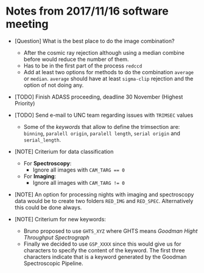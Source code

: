 # Notes from 2017/11/16 software meeting

- [Question] What is the best place to do the image combination?
    - After the cosmic ray rejection although using a median combine before 
    would reduce the number of them.
    - Has to be in the first part of the process `redccd`
    - Add at least two options for methods to do the combination `average` or
    `median`. `average` should have at least `sigma-clip` rejection and the
    option of not doing any.
    
- [TODO] Finish ADASS proceeding, deadline 30 November (Highest Priority)

- [TODO] Send e-mail to UNC team regarding issues with `TRIMSEC` values
    - Some of the _keywords_ that allow to define the trimsection are:
        `binning`, `paralell origin`, `paralell length`, `serial origin` and
        `serial_length`.
        
- [NOTE] Criterium for data classification
    - For **Spectroscopy**:
        - Ignore all images with `CAM_TARG == 0`
    - For **Imaging**:
        - Ignore all images with `CAM_TARG != 0`
        
- [NOTE] An option for processing nights with imaging and spectroscopy data would
    be to create two folders `RED_IMG` and `RED_SPEC`. Alternatively this could
    be done always.
    
- [NOTE] Criterium for new keywords:
    - Bruno proposed to use `GHTS_XYZ` where GHTS means _Goodman Hight
    Throughput Spectrograph_
    - Finally we decided to use `GSP_XXXX` since this would give us for
    characters to specify the content of the keyword. The first three characters
    indicate that is a keyword generated by the Goodman Spectroscopic Pipeline.